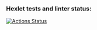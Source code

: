 ### Hexlet tests and linter status:
[![Actions Status](https://github.com/Vofarg/python-project-49/workflows/hexlet-check/badge.svg)](https://github.com/Vofarg/python-project-49/actions)